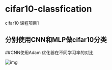 # cifar10-classfication
cifar10 课程项目1

## 分别使用CNN和MLP做cifar10分类

##CNN使用Adam 优化器在不同学习率的对比

![img](URL "https://github.com/LiuXinyu12378/cifar10-classfication/blob/main/training_loss_comparison.png?raw=true")
